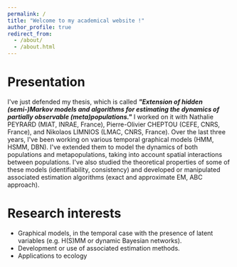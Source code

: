 ```yaml
---
permalink: /
title: "Welcome to my academical website !"
author_profile: true
redirect_from: 
  - /about/
  - /about.html
--- 
```


Presentation
===
I've just defended my thesis, which is called ***"Extension of hidden (semi-)Markov models and algorithms for estimating the dynamics of partially observable (meta)populations."*** I worked on it with Nathalie PEYRARD (MIAT, INRAE, France), Pierre-Olivier CHEPTOU (CEFE, CNRS, France), and Nikolaos LIMNIOS (LMAC, CNRS, France). Over the last three years, I've been working on various temporal graphical models (HMM, HSMM, DBN). I've extended them to model the dynamics of both populations and metapopulations, taking into account spatial interactions between populations. I've also studied the theoretical properties of some of these models (identifiability, consistency) and developed or manipulated associated estimation algorithms (exact and approximate EM, ABC approach). 

Research interests
===
- Graphical models, in the temporal case with the presence of latent variables (e.g. H(S)MM or dynamic Bayesian networks). 
- Development or use of associated estimation methods.
- Applications to ecology 
